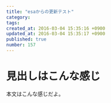 ```yaml
---
title: "esaからの更新テスト"
category: 
tags: 
created_at: 2016-03-04 15:35:16 +0900
updated_at: 2016-03-04 15:35:17 +0900
published: true
number: 157
---
```


# 見出しはこんな感じ

本文はこんな感じだよ。
